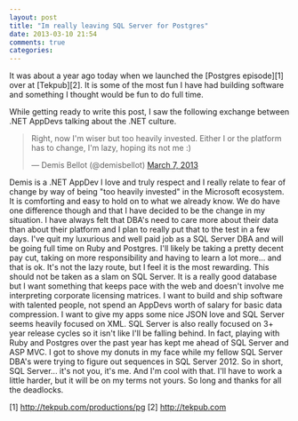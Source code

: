 ```yaml
---
layout: post
title: "Im really leaving SQL Server for Postgres"
date: 2013-03-10 21:54
comments: true
categories: 
---
```

It was about a year ago today when we launched the [Postgres episode][1] over at [Tekpub][2]. It is some of the most fun I have had building software and something I thought would be fun to do full time.

While getting ready to write this post, I saw the following exchange between .NET AppDevs talking about the .NET culture.
<blockquote class="twitter-tweet"><p>Right, now I'm wiser but too heavily invested. Either I or the platform has to change, I'm lazy, hoping its not me :)</p>&mdash; Demis Bellot (@demisbellot) <a href="https://twitter.com/demisbellot/status/309754561499906048">March 7, 2013</a></blockquote>
<script async src="//platform.twitter.com/widgets.js" charset="utf-8"></script>

Demis is a .NET AppDev I love and truly respect and I really relate to fear of change by way of being "too heavily invested" in the Microsoft ecosystem. It is comforting and easy to hold on to what we already know. We do have one difference though and that I have decided to be the change in my situation. I have always felt that DBA's need to care more about their data than about their platform and I plan to really put that to the test in a few days. I've quit my luxurious and well paid job as a SQL Server DBA and will be going full time on Ruby and Postgres. I'll likely be taking a pretty decent pay cut, taking on more responsibility and having to learn a lot more... and that is ok. It's not the lazy route, but I feel it is the most rewarding. This should not be taken as a slam on SQL Server. It is a really good database but I want something that keeps pace with the web and doesn't involve me interpreting corporate licensing matrices. I want to build and ship software with talented people, not spend an AppDevs worth of salary for basic data compression. I want to give my apps some nice JSON love and SQL Server seems heavily focused on XML. SQL Server is also really focused on 3+ year release cycles so it isn't like I'll be falling behind. In fact, playing with Ruby and Postgres over the past year has kept me ahead of SQL Server and ASP MVC. I got to shove my donuts in my face while my fellow SQL Server DBA's were trying to figure out sequences in SQL Server 2012. So in short, SQL Server... it's not you, it's me. And I'm cool with that. I'll have to work a little harder, but it will be on my terms not yours. So long and thanks for all the deadlocks.

[1] http://tekpub.com/productions/pg
[2] http://tekpub.com	